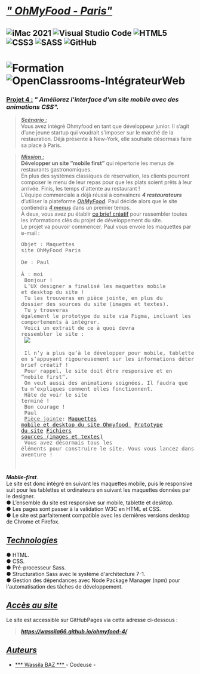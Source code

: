 # ***<u> " OhMyFood - Paris" </u>***
## ![iMac 2021](https://img.shields.io/badge/iMac%202021-000000?style=for-the-badge&logo=apple&logoColor=white) ![Visual Studio Code][def] ![HTML5](https://img.shields.io/badge/html5-%23E34F26.svg?style=for-the-badge&logo=html5&logoColor=white) ![CSS3](https://img.shields.io/badge/css3-%231572B6.svg?style=for-the-badge&logo=css3&logoColor=white) ![SASS](https://img.shields.io/badge/SASS-hotpink.svg?style=for-the-badge&logo=SASS&logoColor=white) ![GitHub](https://img.shields.io/badge/github-%23121011.svg?style=for-the-badge&logo=github&logoColor=white)
# ![Formation](https://img.shields.io/badge/Formation%20-green?style=for-the-badge)  ![OpenClassrooms-IntégrateurWeb](https://img.shields.io/badge/OpenClassrooms%20-%20Int%C3%A9grateur%20Web%20-blue?style=for-the-badge)
 
### <u> Projet 4 :</u> ***" Améliorez l'interface d'un site mobile avec des animations CSS".*** 
> ***<u>Scénario :</u>***<br> Vous avez intégré Ohmyfood en tant que développeur junior. Il s’agit d’une jeune startup qui voudrait s'imposer sur le marché de la restauration. Déjà présente à New-York, elle souhaite désormais faire sa place à Paris. 

> ***<u>Mission :</u>***<br> 
**Développer un site “mobile first”** qui répertorie les menus de restaurants gastronomiques. <br>
En plus des systèmes classiques de réservation, les clients pourront composer le menu de leur repas pour que les plats soient prêts à leur arrivée. Finis, les temps d'attente au restaurant !<br>
L’équipe commerciale a déjà réussi à convaincre ***4 restaurateurs*** d’utiliser la plateforme ***<u>OhMyFood***</u>. Paul décide alors que le site contiendra ***<u>4 menus</u>*** dans un premier temps.<br>
À deux, vous avez pu établir [<u>ce brief créatif</u>](https://course.oc-static.com/projects/D%C3%A9veloppeur+Web/IW_P4+Animations+CSS+Ohmyfood/Brief+creatif+site+Ohmyfood.pdf) pour rassembler toutes les informations clés du projet de développement du site.<br>
Le projet va pouvoir commencer. Paul vous envoie les maquettes par e-mail :<br> <pre>Objet : Maquettes site OhMyFood Paris   
De : Paul   
À : moi <br>
Bonjour !<br>
L’UX designer a finalisé les maquettes mobile et desktop du site !<br>
Tu les trouveras en pièce jointe, en plus du dossier des sources du site (images et textes).<br>
Tu y trouveras également le prototype du site via Figma, incluant les animations et comportements à intégrer.<br>
Voici un extrait de ce à quoi devra ressembler le site :<br>
![](https://lh3.googleusercontent.com/pw/AIL4fc8o6ixwf3N0uZ8F0sUhKiDLKzd7Kl4b9nSco42MdEj87bUlmR5gwDBC1tw3_LypnesJm9sCQ6yf9731Fxi0Ov9UtvETlmIxk2rS0rHBLOoheXULMkuhSzhPBdU8GRxn77TdaXBCffcLyGuIpdLmILdNwYqjqJfe4jncJJnUzmeQrY8bH5BY-jGbDpWqcUOwoMd8f2tFYwEk2f_262fgMURCdA8zm6ERLuOIM6xcHA0TtWI2imRKxbIrt2QgMBEGDUvA4R1X9p4dO6OW4hoSlxdaVYdkeEftSUaIIYyJxkKw8w_GeZWPkkZJjLtDt4Y7s_WnMIfGpy4QK5opQ65oFbdV4yVIp6Lur91Zv8zDpHZhA2R8HqGngPF81jlIklksBqO1RYHzWnyfXhEFZFExvmChfyxalsoR6a6GGULyfIOTUtkbOUW0CfUvcMlHBTDUZYhV3BIp7BazKD-oZqz-T_1WHp7onZdNbNX2OW7F2dUcNo0oBGXklSgmJ9ThBfVe-8LEPxkuL4IEnAGQYFdcJAFSc7HTOz7vN5SfY4aE28cHTYlT8ylua3nNFFgBmuqCySRa2lYl22V--0kfRxopd81StwJyk6Yax2bQrw-Wr1yAVFCaxDTP-zr-AKt3sIbKTOxKbB3P2rStp6s0s-PxWpd3YEZ2flLY40WDbSj0QqDiKZLBnImYBn5_mBW3gh4a8gMA7IK4r4x8sKV1ynboXVQADh2DNTuNITdGtd7n1ZX1JiR_ezLVy9Jh2bSEJOnx36Nsh5t1B68fheutA6PdXmtsCi2_J_h5-Tn42gs6juQOxoFausp94nCrDx9_8CiSoB1ODpz3Txguk2lnnGpIKEjsjWsXirFW3mjy0OVhFovdzG4cSSv-GXpM_ZKDHib8OABvzLvTlTACfY6hvctYG3wewnFkFdQvf8jylPgdOhVH7M405dwkdXm-1VZ31j-sx5awEIqVno_r3B-ltYxU9-zIBvxfmg=w593-h287-s-no?authuser=0) <br>
Il n’y a plus qu’à le développer pour mobile, tablette et desktop en s’appuyant rigoureusement sur les informations déterminées dans le brief créatif !<br>
Pour rappel, le site doit être responsive et en “mobile first”.<br>
On veut aussi des animations soignées. Il faudra que tu m’expliques comment elles fonctionnent.<br>
Hâte de voir le site terminé !<br>
Bon courage !<br>
Paul<br>
<u>Pièce jointe</u>:
[<u>Maquettes mobile et desktop du site Ohmyfood </u>](https://www.figma.com/file/t4449fzDnwGYmzuwQdu87V/Maquettes-Ohmyfood-(mobile-et-desktop)?node-id=0%3A1&mode=dev)
[<u>Prototype du site</u>](https://www.figma.com/proto/t4449fzDnwGYmzuwQdu87V/Maquettes-Ohmyfood-(mobile-et-desktop)?node-id=25368-591&scaling=scale-down&page-id=0%3A1&starting-point-node-id=25368%3A591&show-proto-sidebar=1) 
[<u>Fichiers sources (images et textes)</u>](https://drive.google.com/file/d/123vPuBPEAYODupm-42PjYmLwb4N0kyaL/view?usp=sharing)<br>
Vous avez désormais tous les éléments pour construire le site. Vous vous lancez dans cette nouvelle aventure !
</pre>

***Mobile-first***.<br>
Le site est donc intégré en suivant les maquettes mobile, puis le responsive suit pour les tablettes et ordinateurs en suivant les maquettes données par le designer.<br>
● L’ensemble du site est responsive sur mobile, tablette et desktop.<br>
● Les pages sont passer à la validation W3C en HTML et CSS.<br>
● Le site est parfaitement compatible avec les dernières versions desktop de Chrome et Firefox.

## <u>***Technologies***</u> ##
● HTML.<br>
● CSS.<br>
● Pré-processeur Sass.<br>
● Structuration Sass avec le système d'architecture 7-1.<br>
● Gestion des dépendances avec Node Package Manager (npm) pour l'automatisation des tâches de développement.<br>

## <u> ***Accès au site*** </u> ##

Le site est accessible sur GitHubPages via cette adresse ci-dessous :<br>
> ***https://wassila66.github.io/ohmyfood-4/***

## <u> ***Auteurs*** </u> ###

- <u> *** Wassila BAZ *** </u>- Codeuse - 



[def]: https://img.shields.io/badge/Visual%20Studio%20Code-0078d7.svg?style=for-the-badge&logo=visual-studio-code&logoColor=white